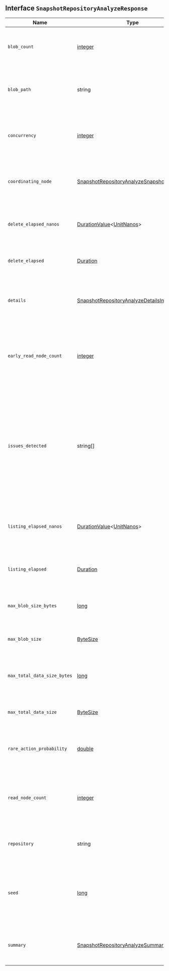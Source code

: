 ## Interface `SnapshotRepositoryAnalyzeResponse`

| Name | Type | Description |
| - | - | - |
| `blob_count` | [integer](./integer.md) | The number of blobs written to the repository during the test. |
| `blob_path` | string | The path in the repository under which all the blobs were written during the test. |
| `concurrency` | [integer](./integer.md) | The number of write operations performed concurrently during the test. |
| `coordinating_node` | [SnapshotRepositoryAnalyzeSnapshotNodeInfo](./SnapshotRepositoryAnalyzeSnapshotNodeInfo.md) | The node that coordinated the analysis and performed the final cleanup. |
| `delete_elapsed_nanos` | [DurationValue](./DurationValue.md)<[UnitNanos](./UnitNanos.md)> | The time it took to delete all the blobs in the container, in nanoseconds. |
| `delete_elapsed` | [Duration](./Duration.md) | The time it took to delete all the blobs in the container. |
| `details` | [SnapshotRepositoryAnalyzeDetailsInfo](./SnapshotRepositoryAnalyzeDetailsInfo.md) | A description of every read and write operation performed during the test. |
| `early_read_node_count` | [integer](./integer.md) | The limit on the number of nodes on which early read operations were performed after writing each blob. |
| `issues_detected` | string[] | A list of correctness issues detected, which is empty if the API succeeded. It is included to emphasize that a successful response does not guarantee correct behaviour in future. |
| `listing_elapsed_nanos` | [DurationValue](./DurationValue.md)<[UnitNanos](./UnitNanos.md)> | The time it took to retrieve a list of all the blobs in the container, in nanoseconds. |
| `listing_elapsed` | [Duration](./Duration.md) | The time it took to retrieve a list of all the blobs in the container. |
| `max_blob_size_bytes` | [long](./long.md) | The limit, in bytes, on the size of a blob written during the test. |
| `max_blob_size` | [ByteSize](./ByteSize.md) | The limit on the size of a blob written during the test. |
| `max_total_data_size_bytes` | [long](./long.md) | The limit, in bytes, on the total size of all blob written during the test. |
| `max_total_data_size` | [ByteSize](./ByteSize.md) | The limit on the total size of all blob written during the test. |
| `rare_action_probability` | [double](./double.md) | The probability of performing rare actions during the test. |
| `read_node_count` | [integer](./integer.md) | The limit on the number of nodes on which read operations were performed after writing each blob. |
| `repository` | string | The name of the repository that was the subject of the analysis. |
| `seed` | [long](./long.md) | The seed for the pseudo-random number generator used to generate the operations used during the test. |
| `summary` | [SnapshotRepositoryAnalyzeSummaryInfo](./SnapshotRepositoryAnalyzeSummaryInfo.md) | A collection of statistics that summarize the results of the test. |
